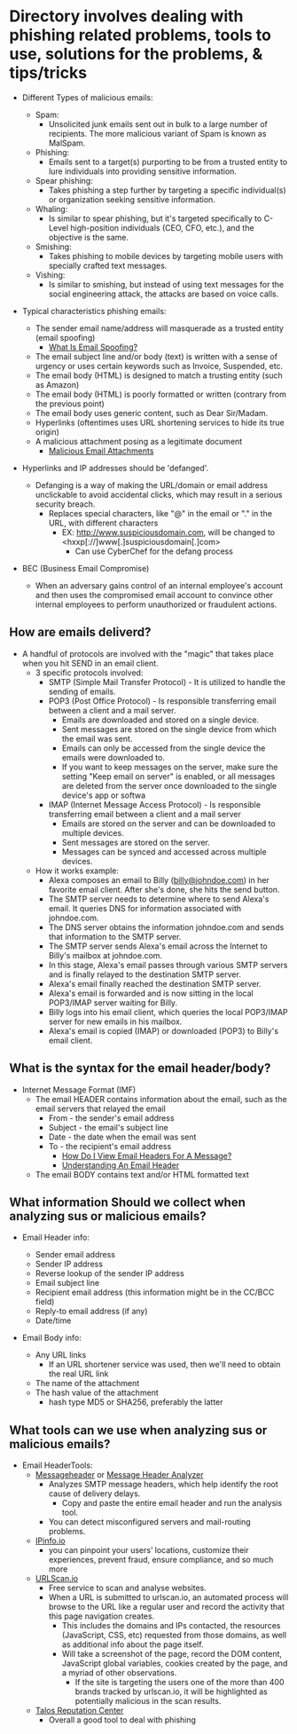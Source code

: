 # Directory involves dealing with phishing related problems, tools to use, solutions for the problems, & tips/tricks

- Different Types of malicious emails:
  - Spam:
    - Unsolicited junk emails sent out in bulk to a large number of recipients. The more malicious variant of Spam is known as MalSpam.
  - Phishing:
    - Emails sent to a target(s) purporting to be from a trusted entity to lure individuals into providing sensitive information.
  - Spear phishing:
    - Takes phishing a step further by targeting a specific individual(s) or organization seeking sensitive information.  
  - Whaling:
    - Is similar to spear phishing, but it's targeted specifically to C-Level high-position individuals (CEO, CFO, etc.), and the objective is the same.
  - Smishing:
    - Takes phishing to mobile devices by targeting mobile users with specially crafted text messages.
  - Vishing:
    - Is similar to smishing, but instead of using text messages for the social engineering attack, the attacks are based on voice calls.

- Typical characteristics phishing emails:
  - The sender email name/address will masquerade as a trusted entity (email spoofing)
    - [What Is Email Spoofing?](<https://www.proofpoint.com/us/threat-reference/email-spoofing>)
  - The email subject line and/or body (text) is written with a sense of urgency or uses certain keywords such as Invoice, Suspended, etc.
  - The email body (HTML) is designed to match a trusting entity (such as Amazon)
  - The email body (HTML) is poorly formatted or written (contrary from the previous point)
  - The email body uses generic content, such as Dear Sir/Madam.
  - Hyperlinks (oftentimes uses URL shortening services to hide its true origin)
  - A malicious attachment posing as a legitimate document
    - [Malicious Email Attachments](<https://www.proofpoint.com/us/threat-reference/malicious-email-attachments>)

- Hyperlinks and IP addresses should be 'defanged'.
  - Defanging is a way of making the URL/domain or email address unclickable to avoid accidental clicks, which may result in a serious security breach.
    - Replaces special characters, like "@" in the email or "." in the URL, with different characters
      - EX: <http://www.suspiciousdomain.com>, will be changed to <hxxp[://]www[.]suspiciousdomain[.]com>
        - Can use CyberChef for the defang process

- BEC (Business Email Compromise)
  - When an adversary gains control of an internal employee's account and then uses the compromised email account to convince other internal employees to perform unauthorized or fraudulent actions.

## How are emails deliverd?

- A handful of protocols are involved with the "magic" that takes place when you hit SEND in an email client.
  - 3 specific protocols involved:
    - SMTP (Simple Mail Transfer Protocol) - It is utilized to handle the sending of emails.
    - POP3 (Post Office Protocol) - Is responsible transferring email between a client and a mail server.
      - Emails are downloaded and stored on a single device.
      - Sent messages are stored on the single device from which the email was sent.
      - Emails can only be accessed from the single device the emails were downloaded to.
      - If you want to keep messages on the server, make sure the setting "Keep email on server" is enabled, or all messages are deleted from the server once downloaded to the single device's app or softwa
    - IMAP (Internet Message Access Protocol) - Is responsible transferring email between a client and a mail server
      - Emails are stored on the server and can be downloaded to multiple devices.
      - Sent messages are stored on the server.
      - Messages can be synced and accessed across multiple devices.
  - How it works example:
    - Alexa composes an email to Billy (<billy@johndoe.com>) in her favorite email client. After she's done, she hits the send button.
    - The SMTP server needs to determine where to send Alexa's email. It queries DNS for information associated with johndoe.com.
    - The DNS server obtains the information johndoe.com and sends that information to the SMTP server.
    - The SMTP server sends Alexa's email across the Internet to Billy's mailbox at johndoe.com.
    - In this stage, Alexa's email passes through various SMTP servers and is finally relayed to the destination SMTP server.
    - Alexa's email finally reached the destination SMTP server.
    - Alexa's email is forwarded and is now sitting in the local POP3/IMAP server waiting for Billy.
    - Billy logs into his email client, which queries the local POP3/IMAP server for new emails in his mailbox.
    - Alexa's email is copied (IMAP) or downloaded (POP3) to Billy's email client.

## What is the syntax for the email header/body?

- Internet Message Format (IMF)
  - The email HEADER contains information about the email, such as the email servers that relayed the email
    - From - the sender's email address
    - Subject - the email's subject line
    - Date - the date when the email was sent
    - To - the recipient's email address
      - [How Do I View Email Headers For A Message?](<https://mediatemple.zendesk.com/hc/en-us/articles/204644060-how-do-i-view-email-headers-for-a-message>)
      - [Understanding An Email Header](<https://mediatemple.zendesk.com/hc/en-us/articles/204643950-understanding-an-email-header>)
  - The email BODY contains text and/or HTML formatted text

## What information Should we collect when analyzing sus or malicious emails?

- Email Header info:
  - Sender email address
  - Sender IP address
  - Reverse lookup of the sender IP address
  - Email subject line
  - Recipient email address (this information might be in the CC/BCC field)
  - Reply-to email address (if any)
  - Date/time

- Email Body info:
  - Any URL links
    - If an URL shortener service was used, then we'll need to obtain the real URL link
  - The name of the attachment
  - The hash value of the attachment
    - hash type MD5 or SHA256, preferably the latter

## What tools can we use when analyzing sus or malicious emails?

- Email HeaderTools:
  - [Messageheader](<https://toolbox.googleapps.com/apps/messageheader/analyzeheader>) or [Message Header Analyzer](<https://mha.azurewebsites.net/>)
    - Analyzes SMTP message headers, which help identify the root cause of delivery delays.
      - Copy and paste the entire email header and run the analysis tool.
    - You can detect misconfigured servers and mail-routing problems.
  - [IPinfo.io](<https://ipinfo.io/>)
    - you can pinpoint your users’ locations, customize their experiences, prevent fraud, ensure compliance, and so much more
  - [URLScan.io](<https://urlscan.io/>)
    - Free service to scan and analyse websites.
    - When a URL is submitted to urlscan.io, an automated process will browse to the URL like a regular user and record the activity that this page navigation creates.
      - This includes the domains and IPs contacted, the resources (JavaScript, CSS, etc) requested from those domains, as well as additional info about the page itself.
      - Will take a screenshot of the page, record the DOM content, JavaScript global variables, cookies created by the page, and a myriad of other observations.
        - If the site is targeting the users one of the more than 400 brands tracked by urlscan.io, it will be highlighted as potentially malicious in the scan results.
  - [Talos Reputation Center](<https://talosintelligence.com/reputation>)
    - Overall a good tool to deal with phishing
